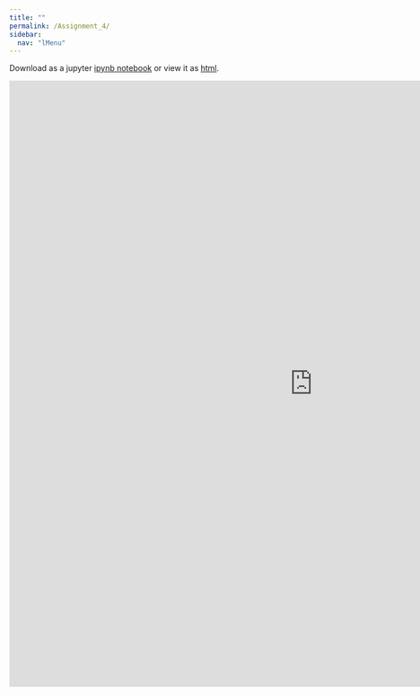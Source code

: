 ```yaml
---
title: ""
permalink: /Assignment_4/
sidebar:
  nav: "lMenu"
---
```


Download as a jupyter [ipynb notebook](https://datascience-intro.github.io/1MS041-2023/notebooks/Assignment_4.ipynb) or view it as [html](https://datascience-intro.github.io/1MS041-2023/notebooks/Assignment_4.html).

<iframe src="https://datascience-intro.github.io/1MS041-2023/notebooks/Assignment_4.html" width="1080" height="1080" frameborder="0"></iframe>

    